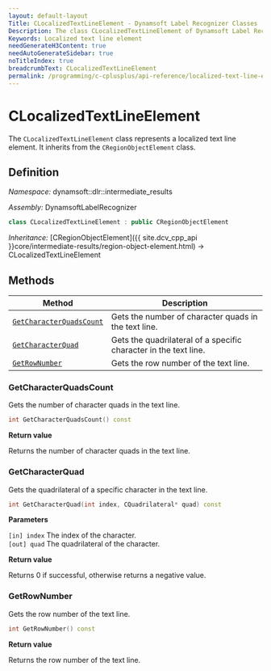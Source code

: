 ```yaml
---
layout: default-layout
Title: CLocalizedTextLineElement - Dynamsoft Label Recognizer Classes
Description: The class CLocalizedTextLineElement of Dynamsoft Label Recognizer represents a localized text line element.
Keywords: Localized text line element
needGenerateH3Content: true
needAutoGenerateSidebar: true
noTitleIndex: true
breadcrumbText: CLocalizedTextLineElement
permalink: /programming/c-cplusplus/api-reference/localized-text-line-element.html
---
```


# CLocalizedTextLineElement

The `CLocalizedTextLineElement` class represents a localized text line element. It inherits from the `CRegionObjectElement` class.

## Definition

*Namespace:* dynamsoft::dlr::intermediate_results

*Assembly:* DynamsoftLabelRecognizer

```cpp
class CLocalizedTextLineElement : public CRegionObjectElement
```

*Inheritance:* [CRegionObjectElement]({{ site.dcv_cpp_api }}core/intermediate-results/region-object-element.html) -> CLocalizedTextLineElement

## Methods

| Method               | Description |
|----------------------|-------------|
| [`GetCharacterQuadsCount`](#getcharacterquadscount) | Gets the number of character quads in the text line.|
| [`GetCharacterQuad`](#getcharacterquad) | Gets the quadrilateral of a specific character in the text line. |
| [`GetRowNumber`](#getrownumber) | Gets the row number of the text line. |

### GetCharacterQuadsCount

Gets the number of character quads in the text line.

```cpp
int GetCharacterQuadsCount() const
```

**Return value**

Returns the number of character quads in the text line.

### GetCharacterQuad

Gets the quadrilateral of a specific character in the text line.

```cpp
int GetCharacterQuad(int index, CQuadrilateral* quad) const
```

**Parameters**

`[in] index` The index of the character.  
`[out] quad` The quadrilateral of the character.

**Return value**

Returns 0 if successful, otherwise returns a negative value.

### GetRowNumber

Gets the row number of the text line.

```cpp
int GetRowNumber() const
```

**Return value**

Returns the row number of the text line.
